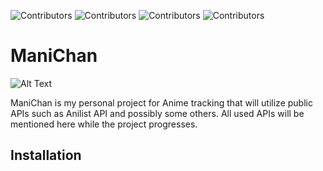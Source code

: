 ![Contributors](https://img.shields.io/github/contributors/MareGraphics/ManiChan.svg?style=for-the-badge&color=green)
![Contributors](https://img.shields.io/github/forks/MareGraphics/ManiChan.svg?style=for-the-badge&color=red)
![Contributors](https://img.shields.io/github/stars/MareGraphics/ManiChan.svg?style=for-the-badge&color=blue)
![Contributors](https://img.shields.io/github/issues/MareGraphics/ManiChan.svg?style=for-the-badge&color=black)


# ManiChan
  <p align="center">

![Alt Text](https://media2.giphy.com/media/28AEi3TIvtSP6/200.gif)
</p>

ManiChan is my personal project for Anime tracking that will utilize public APIs such as Anilist API and possibly some others. All used APIs will be mentioned here while the project progresses.

## Installation



